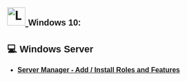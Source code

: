 <h1>
  <a href="https://www.linkedin.com/in/rashadhagen/">
    <img src="https://i.imgur.com/bYUDnOO.png" alt="LinkedIn" width="42px" />
  </a> 
  <span style="font-family: Arial, sans-serif; font-size: 20px; font-weight: bold;">Windows 10:</span> 
  <br/>
</h1>


<h2 style="font-family: Arial, sans-serif; font-size: 22px; font-weight: bold;">💻 Windows Server</h2>
<ul>
  <li>
    <a href="https://github.com/RashadHagen/Server-Manager-Add-Install-Roles-and-Featues/tree/main">
      <strong style="font-family: Arial, sans-serif; font-size: 16px;">Server Manager - Add / Install Roles and Features</strong>
    </a>
     <br/> <br/>
  </li>
</ul>
